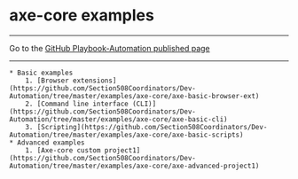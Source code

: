 # axe-core examples

<hr>

Go to the [GitHub Playbook-Automation published page](https://section508coordinators.github.io/Dev-Automation/)

<hr>

    * Basic examples
        1. [Browser extensions](https://github.com/Section508Coordinators/Dev-Automation/tree/master/examples/axe-core/axe-basic-browser-ext)
        2. [Command line interface (CLI)](https://github.com/Section508Coordinators/Dev-Automation/tree/master/examples/axe-core/axe-basic-cli)
        3. [Scripting](https://github.com/Section508Coordinators/Dev-Automation/tree/master/examples/axe-core/axe-basic-scripts)
    * Advanced examples
        1. [Axe-core custom project1](https://github.com/Section508Coordinators/Dev-Automation/tree/master/examples/axe-core/axe-advanced-project1)
